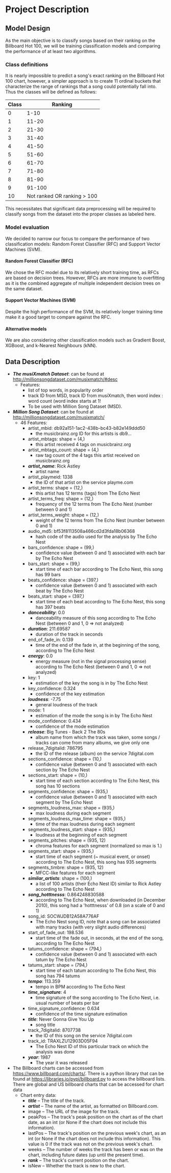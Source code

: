 # Project Description

## Model Design

As the main objective is to classify songs based on their ranking on the Billboard Hot 100, we will be training classification models and comparing the performance of at least two algorithms.

### Class definitions

It is nearly impossible to predict a song's exact ranking on the Billboard Hot 100 chart, however, a simpler approach is to create 11 ordinal buckets that characterize the range of rankings that a song could potentially fall into. Thus the classes will be defined as follows:

| Class | Ranking                     |
| ----- | --------------------------- |
| 0     | 1-10                        |
| 1     | 11-20                       |
| 2     | 21-30                       |
| 3     | 31-40                       |
| 4     | 41-50                       |
| 5     | 51-60                       |
| 6     | 61-70                       |
| 7     | 71-80                       |
| 8     | 81-90                       |
| 9     | 91-100                      |
| 10    | Not ranked OR ranking > 100 |

This necessitates that significant data preprocessing will be required to classify songs from the dataset into the proper classes as labeled here.

### Model evaluation

We decided to narrow our focus to compare the performance of two classification models: Random Forest Classifier (RFC) and Support Vector Machines (SVM).

#### Random Forest Classifier (RFC)

We chose the RFC model due to its relatively short training time, as RFCs are based on decision trees. However, RFCs are more immune to overfitting as it is the combined aggregate of multiple independent decision trees on the same dataset.

#### Support Vector Machines (SVM)

Despite the high performance of the SVM, its relatively longer training time make it a good target to compare against the RFC.

#### Alternative models

We are also considering other classification models such as Gradient Boost, XGBoost, and k-Nearest Neighbours (kNN).

## Data Description

- **_The musiXmatch Dataset_**: can be found at http://millionsongdataset.com/musixmatch/#desc
  - Features:
    - list of top words, in popularity order
    - track ID from MSD, track ID from musiXmatch, then word index : word count (word index starts at 1!
    - To be used with Million Song Dataset (MSD).
- **_Million Song Dataset_**: can be found at http://millionsongdataset.com/musixmatch/
  - 46 Features:
    - artist_mbid: db92a151-1ac2-438b-bc43-b82e149ddd50
      - the musicbrainz.org ID for this artists is db9...
    - artist_mbtags: shape = (4,)
      - this artist received 4 tags on musicbrainz.org
    - artist_mbtags_count: shape = (4,)
      - raw tag count of the 4 tags this artist received on musicbrainz.org
    - **_artist_name_**: Rick Astley
      - artist name
    - artist_playmeid: 1338
      - the ID of that artist on the service playme.com
    - artist_terms: shape = (12,)
      - this artist has 12 terms (tags) from The Echo Nest
    - artist_terms_freq: shape = (12,)
      - frequency of the 12 terms from The Echo Nest (number between 0 and 1)
    - artist_terms_weight: shape = (12,)
      - weight of the 12 terms from The Echo Nest (number between 0 and 1)
    - audio_md5: bf53f8113508a466cd2d3fda18b06368
      - hash code of the audio used for the analysis by The Echo Nest
    - bars_confidence: shape = (99,)
      - confidence value (between 0 and 1) associated with each bar by The Echo Nest
    - bars_start: shape = (99,)
      - start time of each bar according to The Echo Nest, this song has 99 bars
    - beats_confidence: shape = (397,)
      - confidence value (between 0 and 1) associated with each beat by The Echo Nest
    - beats_start: shape = (397,)
      - start time of each beat according to The Echo Nest, this song has 397 beats
    - **_danceability_**: 0.0
      - danceability measure of this song according to The Echo Nest (between 0 and 1, 0 => not analyzed)
    - **_duration_**: 211.69587
      - duration of the track in seconds
    - end_of_fade_in: 0.139
      - time of the end of the fade in, at the beginning of the song, according to The Echo Nest
    - **_energy_**: 0.0
      - energy measure (not in the signal processing sense) according to The Echo Nest (between 0 and 1, 0 => not analyzed)
    - key: 1
      - estimation of the key the song is in by The Echo Nest
    - key_confidence: 0.324
      - confidence of the key estimation
    - **_loudness_**: -7.75
      - general loudness of the track
    - mode: 1
      - estimation of the mode the song is in by The Echo Nest
    - mode_confidence: 0.434
      - confidence of the mode estimation
    - **_release_**: Big Tunes - Back 2 The 80s
      - album name from which the track was taken, some songs / tracks can come from many albums, we give only one
    - release_7digitalid: 786795
      - the ID of the release (album) on the service 7digital.com
    - sections_confidence: shape = (10,)
      - confidence value (between 0 and 1) associated with each section by The Echo Nest
    - sections_start: shape = (10,)
      - start time of each section according to The Echo Nest, this song has 10 sections
    - segments_confidence: shape = (935,)
      - confidence value (between 0 and 1) associated with each segment by The Echo Nest
    - segments_loudness_max: shape = (935,)
      - max loudness during each segment
    - segments_loudness_max_time: shape = (935,)
      - time of the max loudness during each segment
    - segments_loudness_start: shape = (935,)
      - loudness at the beginning of each segment
    - segments_pitches: shape = (935, 12)
      - chroma features for each segment (normalized so max is 1.)
    - segments_start: shape = (935,)
      - start time of each segment (~ musical event, or onset) according to The Echo Nest, this song has 935 segments
    - segments_timbre: shape = (935, 12)
      - MFCC-like features for each segment
    - **_similar_artists_**: shape = (100,)
      - a list of 100 artists (their Echo Nest ID) similar to Rick Astley according to The Echo Nest
    - **_song_hotttnesss_**: 0.864248830588
      - according to The Echo Nest, when downloaded (in December 2010), this song had a 'hotttnesss' of 0.8 (on a scale of 0 and 1)
    - song_id: SOCWJDB12A58A776AF
      - The Echo Nest song ID, note that a song can be associated with many tracks (with very slight audio differences)
    - start_of_fade_out: 198.536
      - start time of the fade out, in seconds, at the end of the song, according to The Echo Nest
    - tatums_confidence: shape = (794,)
      - confidence value (between 0 and 1) associated with each tatum by The Echo Nest
    - tatums_start: shape = (794,)
      - start time of each tatum according to The Echo Nest, this song has 794 tatums
    - **_tempo_**: 113.359
      - tempo in BPM according to The Echo Nest
    - **_time_signature_**: 4
      - time signature of the song according to The Echo Nest, i.e. usual number of beats per bar
    - time_signature_confidence: 0.634
      - confidence of the time signature estimation
    - **_title_**: Never Gonna Give You Up
      - song title
    - track_7digitalid: 8707738
      - the ID of this song on the service 7digital.com
    - track_id: TRAXLZU12903D05F94
      - The Echo Nest ID of this particular track on which the analysis was done
    - **_year_**: 1987
      - The year it was released
- The Billboard charts can be accessed from https://www.billboard.com/charts/. There is a python library that can be found at https://libraries.io/pypi/billboard.py to access the billboard lists. There are global and US billboard charts that can be accessed for chart data
  - Chart entry data:
    - **_title_** – The title of the track.
    - **_artist_** – The name of the artist, as formatted on Billboard.com.
    - image – The URL of the image for the track.
    - peakPos – The track's peak position on the chart as of the chart date, as an int (or None if the chart does not include this information).
    - lastPos – The track's position on the previous week's chart, as an int (or None if the chart does not include this information). This value is 0 if the track was not on the previous week's chart.
    - weeks – The number of weeks the track has been or was on the chart, including future dates (up until the present time).
    - **_rank_** – The track's current position on the chart.
    - isNew – Whether the track is new to the chart.
